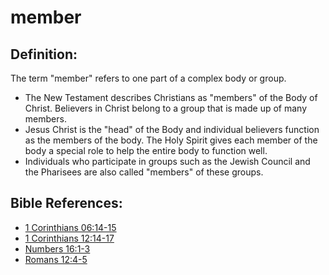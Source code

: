 # member #

## Definition: ##

The term "member" refers to one part of a complex body or group.

* The New Testament describes Christians as "members" of the Body of Christ. Believers in Christ belong to a group that is made up of many members. 
* Jesus Christ is the "head" of the Body and individual believers function as the members of the body. The Holy Spirit gives each member of the body a special role to help the entire body to function well.
* Individuals who participate in groups such as the Jewish Council and the Pharisees are also called "members" of these groups.



## Bible References: ##

* [1 Corinthians 06:14-15](en/tn/1co/help/06/14)
* [1 Corinthians 12:14-17](en/tn/1co/help/12/14)
* [Numbers 16:1-3](en/tn/num/help/16/01)
* [Romans 12:4-5](en/tn/rom/help/12/04)